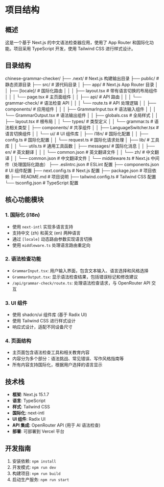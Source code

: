 # 项目结构

## 概述

这是一个基于 Next.js 的中文语法检查器应用，使用了 App Router 和国际化功能。项目采用 TypeScript 开发，使用 Tailwind CSS 进行样式设计。

## 目录结构 
chinese-grammar-checker/
├── .next/ # Next.js 构建输出目录
├── public/ # 静态资源目录
├── src/ # 源代码目录
│ ├── app/ # Next.js App Router 目录
│ │ ├── [locale]/ # 国际化路由
│ │ │ ├── layout.tsx # 带有语言切换的布局组件
│ │ │ └── page.tsx # 主页面组件
│ │ ├── api/ # API 路由
│ │ │ └── grammar-check/ # 语法检查 API
│ │ │ └── route.ts # API 处理逻辑
│ │ ├── components/ # 应用组件
│ │ │ ├── GrammarInput.tsx # 语法输入组件
│ │ │ └── GrammarOutput.tsx # 语法输出组件
│ │ ├── globals.css # 全局样式
│ │ ├── layout.tsx # 根布局
│ │ └── types/ # 类型定义
│ │ └── grammar.ts # 语法相关类型
│ ├── components/ # 共享组件
│ │ ├── LanguageSwitcher.tsx # 语言切换组件
│ │ └── ui/ # UI 组件库
│ ├── i18n/ # 国际化配置
│ │ ├── config.ts # 国际化配置
│ │ └── request.ts # 国际化请求处理
│ ├── lib/ # 工具库
│ │ └── utils.ts # 通用工具函数
│ ├── messages/ # 国际化消息
│ │ ├── en/ # 英文翻译
│ │ │ └── common.json # 英文翻译文件
│ │ └── zh/ # 中文翻译
│ │ └── common.json # 中文翻译文件
│ └── middleware.ts # Next.js 中间件（处理国际化路由）
├── .eslintrc.json # ESLint 配置
├── components.json # UI 组件配置
├── next.config.ts # Next.js 配置
├── package.json # 项目依赖
├── README.md # 项目说明
├── tailwind.config.ts # Tailwind CSS 配置
└── tsconfig.json # TypeScript 配置


## 核心功能模块

### 1. 国际化 (i18n)

- 使用 `next-intl` 实现多语言支持
- 支持中文 (zh) 和英文 (en) 两种语言
- 通过 `[locale]` 动态路由参数实现语言切换
- 使用 `middleware.ts` 处理语言路由重定向

### 2. 语法检查功能

- `GrammarInput.tsx`: 用户输入界面，包含文本输入、语言选择和风格选择
- `GrammarOutput.tsx`: 显示语法检查结果，包括错误标记和修改建议
- `/api/grammar-check/route.ts`: 处理语法检查请求，与 OpenRouter API 交互

### 3. UI 组件

- 使用 shadcn/ui 组件库 (基于 Radix UI)
- 使用 Tailwind CSS 进行样式设计
- 响应式设计，适配不同设备尺寸

### 4. 页面结构

- 主页面包含语法检查工具和相关教育内容
- 内容分为多个部分：语法挑战、常见错误、写作风格指南等
- 所有内容支持国际化，根据用户选择的语言显示

## 技术栈

- **框架**: Next.js 15.1.7
- **语言**: TypeScript
- **样式**: Tailwind CSS
- **国际化**: next-intl
- **UI 组件**: Radix UI
- **API 集成**: OpenRouter API (用于 AI 语法检查)
- **部署**: 可部署到 Vercel 平台

## 开发指南

1. 安装依赖: `npm install`
2. 开发模式: `npm run dev`
3. 构建项目: `npm run build`
4. 启动生产服务: `npm run start`
